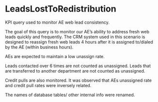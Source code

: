 # LeadsLostToRedistribution
KPI query used to monitor AE web lead consistency.

The goal of this query is to monitor our AE’s ability to address fresh web leads quickly and frequently. The CRM system used in this scenario is designed to reassign fresh web leads 4 hours after it is assigned to/dialed by the AE (within business hours). 

AEs are expected to maintain a low unassign rate. 


Leads contacted over 6 times are not counted as unassigned. Leads that are transferred to another department are not counted as unassigned. 

Credit pulls are also monitored. It was observed that AEs unassigned rate and credit pull rates were inversely related. 

The names of database tables/ other internal info were renamed.

